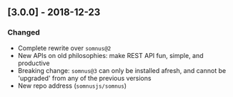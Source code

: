 ## [3.0.0] - 2018-12-23
### Changed
- Complete rewrite over `somnus@2`
- New APIs on old philosophies: make REST API fun, simple, and productive
- Breaking change: `somnus@3` can only be installed afresh, and cannot be 'upgraded' from any of the previous versions
- New repo address (`somnusjs/somnus`)
